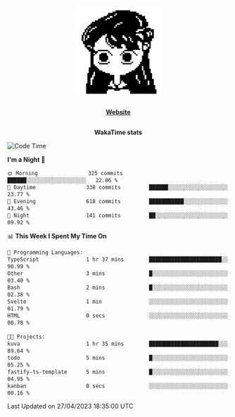 ##

<p align="center">
  <img src="./person.gif" />
</p>

##

<div align="center">
  <p>
    <strong>
    <a href='https://domm.me'>Website</a>
    </strong>
  </p>
</div>

##

<div align="center">
  <p>
    <strong>
    WakaTime stats
    </strong>
  </p>
</div>

<!--START_SECTION:waka-->
![Code Time](http://img.shields.io/badge/Code%20Time-79%20hrs%2040%20mins-blue)

**I'm a Night 🦉** 

```text
🌞 Morning                325 commits         ██████░░░░░░░░░░░░░░░░░░░   22.86 % 
🌆 Daytime                338 commits         ██████░░░░░░░░░░░░░░░░░░░   23.77 % 
🌃 Evening                618 commits         ███████████░░░░░░░░░░░░░░   43.46 % 
🌙 Night                  141 commits         ██░░░░░░░░░░░░░░░░░░░░░░░   09.92 % 
```


📊 **This Week I Spent My Time On** 

```text
💬 Programming Languages: 
TypeScript               1 hr 37 mins        ███████████████████████░░   90.99 % 
Other                    3 mins              █░░░░░░░░░░░░░░░░░░░░░░░░   03.40 % 
Bash                     2 mins              █░░░░░░░░░░░░░░░░░░░░░░░░   02.38 % 
Svelte                   1 min               ░░░░░░░░░░░░░░░░░░░░░░░░░   01.79 % 
HTML                     0 secs              ░░░░░░░░░░░░░░░░░░░░░░░░░   00.78 % 

🐱‍💻 Projects: 
kuva                     1 hr 35 mins        ██████████████████████░░░   89.64 % 
todo                     5 mins              █░░░░░░░░░░░░░░░░░░░░░░░░   05.25 % 
fastify-ts-template      5 mins              █░░░░░░░░░░░░░░░░░░░░░░░░   04.95 % 
kanban                   0 secs              ░░░░░░░░░░░░░░░░░░░░░░░░░   00.16 % 
```


 Last Updated on 27/04/2023 18:35:00 UTC
<!--END_SECTION:waka-->

